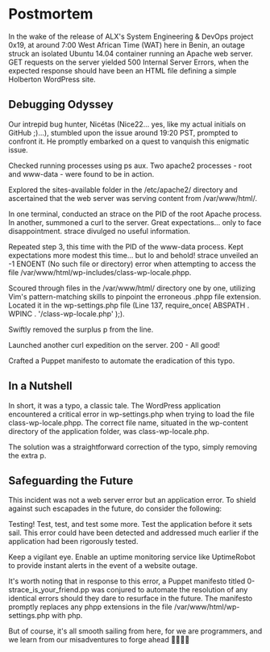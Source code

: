 # Postmortem
In the wake of the release of ALX's System Engineering & DevOps project 0x19, at around 7:00 West African Time (WAT) here in Benin, an outage struck an isolated Ubuntu 14.04 container running an Apache web server. GET requests on the server yielded 500 Internal Server Errors, when the expected response should have been an HTML file defining a simple Holberton WordPress site.

## Debugging Odyssey
Our intrepid bug hunter, Nicétas (Nice22... yes, like my actual initials on GitHub ;)...), stumbled upon the issue around 19:20 PST, prompted to confront it. He promptly embarked on a quest to vanquish this enigmatic issue.

Checked running processes using ps aux. Two apache2 processes - root and www-data - were found to be in action.

Explored the sites-available folder in the /etc/apache2/ directory and ascertained that the web server was serving content from /var/www/html/.

In one terminal, conducted an strace on the PID of the root Apache process. In another, summoned a curl to the server. Great expectations... only to face disappointment. strace divulged no useful information.

Repeated step 3, this time with the PID of the www-data process. Kept expectations more modest this time... but lo and behold! strace unveiled an -1 ENOENT (No such file or directory) error when attempting to access the file /var/www/html/wp-includes/class-wp-locale.phpp.

Scoured through files in the /var/www/html/ directory one by one, utilizing Vim's pattern-matching skills to pinpoint the erroneous .phpp file extension. Located it in the wp-settings.php file (Line 137, require_once( ABSPATH . WPINC . '/class-wp-locale.php' );).

Swiftly removed the surplus p from the line.

Launched another curl expedition on the server. 200 - All good!

Crafted a Puppet manifesto to automate the eradication of this typo.

## In a Nutshell
In short, it was a typo, a classic tale. The WordPress application encountered a critical error in wp-settings.php when trying to load the file class-wp-locale.phpp. The correct file name, situated in the wp-content directory of the application folder, was class-wp-locale.php.

The solution was a straightforward correction of the typo, simply removing the extra p.

## Safeguarding the Future
This incident was not a web server error but an application error. To shield against such escapades in the future, do consider the following:

Testing! Test, test, and test some more. Test the application before it sets sail. This error could have been detected and addressed much earlier if the application had been rigorously tested.

Keep a vigilant eye. Enable an uptime monitoring service like UptimeRobot to provide instant alerts in the event of a website outage.

It's worth noting that in response to this error, a Puppet manifesto titled
0-strace_is_your_friend.pp was conjured to automate the resolution of any identical errors should they dare to resurface in the future. The manifesto promptly replaces any phpp extensions in the file /var/www/html/wp-settings.php with php.

But of course, it's all smooth sailing from here, for we are programmers, and we learn from our misadventures to forge ahead 🚀😊👨‍💻
